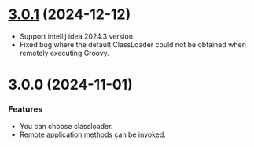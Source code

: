 
# [3.0.1](https://github.com/future0923/debug-tools/compare/v3.0.0...v3.0.1) (2024-12-12)

- Support intellij idea 2024.3 version.
- Fixed bug where the default ClassLoader could not be obtained when remotely executing Groovy.

# 3.0.0 (2024-11-01)

### Features

- You can choose classloader.
- Remote application methods can be invoked.